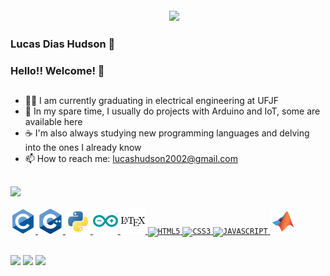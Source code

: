 <img align="right" width="250px" style="margin-top:-20px" src="https://i.ibb.co/p1Z36b6/eu-avatoon-removebg-preview.png">

### Lucas Dias Hudson 🏐
### Hello!! Welcome! 👋
##
- 👷‍♂️ I am currently graduating in electrical engineering at UFJF
- 🤖 In my spare time, I usually do projects with Arduino and IoT, some are available here
- ☕ I'm also always studying new programming languages and delving into the ones I already know
- 📫 How to reach me: lucashudson2002@gmail.com
##

<div dsplay="inline-block">
<div align="left">
    <a href="https://github.com/lucashudson2002">
    <img height="180px" src="https://github-readme-stats.vercel.app/api/top-langs/?username=lucashudson2002&layout=compact&langs_count=7&theme=dracula"/>
</div>
<div align="left"><br>
    <code><img width="40px" src="https://raw.githubusercontent.com/devicons/devicon/master/icons/c/c-original.svg" title = "C"/></code>
    <code><img width="40px" src="https://raw.githubusercontent.com/devicons/devicon/master/icons/cplusplus/cplusplus-original.svg" title = "C++"/></code>
    <code><img width="40px" src="https://raw.githubusercontent.com/devicons/devicon/master/icons/python/python-original.svg" title = "PYTHON"/></code>
    <code><img width="40px" src="https://raw.githubusercontent.com/devicons/devicon/master/icons/arduino/arduino-original.svg" title = "ARDUINO"/></code>
    <code><img width="40px" src="https://raw.githubusercontent.com/devicons/devicon/master/icons/latex/latex-original.svg" title = "LATEX"/></code>
    <code><img width="40px" src="https://cdn.jsdelivr.net/gh/devicons/devicon/icons/html5/html5-original-wordmark.svg" title = "HTML5"/></code>
    <code><img width="40px" src="https://cdn.jsdelivr.net/gh/devicons/devicon/icons/css3/css3-original-wordmark.svg" title = "CSS3"/></code>
    <code><img width="40px" src="https://cdn.jsdelivr.net/gh/devicons/devicon/icons/javascript/javascript-original.svg" title = "JAVASCRIPT"/></code>
    <code><img width="40px" src="https://raw.githubusercontent.com/devicons/devicon/master/icons/matlab/matlab-original.svg" title = "MATLAB"/></code>
</div>
</div>

##

<div>
    <a href="https://www.instagram.com/lucas_hudson/" target="_blank"><img src="https://img.shields.io/badge/-Instagram-%23E4405F?style=for-the-badge&logo=instagram&logoColor=white" target="_blank"></a>
    <a href="https://www.linkedin.com/in/lucas-hudson-mg" target="_blank"><img src="https://img.shields.io/badge/-LinkedIn-%230077B5?style=for-the-badge&logo=linkedin&logoColor=white" target="_blank"></a>
    <a href = "https://github.com/lucashudson2002"><img src="https://img.shields.io/badge/-GitHub-%23333?style=for-the-badge&logo=github&logoColor=white" target="_blank"></a>
</div>
